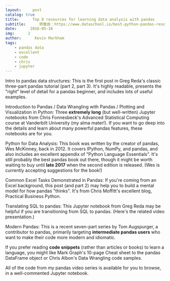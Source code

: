 ```yaml
---
layout:     post
catalog: true
title:      Top 8 resources for learning data analysis with pandas
subtitle:      转载自：https://www.dataschool.io/best-python-pandas-resources/
date:      2016-05-16
img:      2
author:      Kevin Markham
tags:
    - pandas data
    - excellent
    - code
    - chris
    - jupyter
---
```


Intro to pandas data structures: This is the first post in Greg Reda's classic three-part pandas tutorial (part 2, part 3). It's highly readable, presents the "right" level of detail for a pandas beginner, and includes lots of useful examples.

Introduction to Pandas / Data Wrangling with Pandas / Plotting and Visualization in Python: Three **extremely long** (but well-written) Jupyter notebooks from Chris Fonnesbeck's Advanced Statistical Computing course at Vanderbilt University (my alma mater!). If you want to go deep into the details and learn about many powerful pandas features, these notebooks are for you.

Python for Data Analysis: This book was written by the creator of pandas, Wes McKinney, back in 2012. It covers IPython, NumPy, and pandas, and also includes an excellent appendix of "Python Language Essentials". It's still probably the best pandas book out there, though it might be worth waiting to buy until **late 2017** when the second edition is released. (Wes is currently accepting suggestions for the book!)

Common Excel Tasks Demonstrated in Pandas: If you're coming from an Excel background, this post (and part 2) may help you to build a mental model for how pandas "thinks". It's from Chris Moffitt's excellent blog, Practical Business Python.

Translating SQL to pandas: This Jupyter notebook from Greg Reda may be helpful if you are transitioning from SQL to pandas. (Here's the related video presentation.)

Modern Pandas: This is a recent seven-part series by Tom Augspurger, a contributor to pandas, primarily targeting **intermediate pandas users** who want to make their code more modern and idiomatic.

If you prefer reading **code snippets** (rather than articles or books) to learn a language, you might like Mark Graph's 10-page Cheat sheet to the pandas DataFrame object or Chris Albon's Data Wrangling code samples.

All of the code from my pandas video series is available for you to browse, in a well-commented Jupyter notebook.
